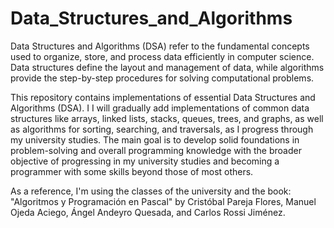 # Data_Structures_and_Algorithms
Data Structures and Algorithms (DSA) refer to the fundamental concepts used to organize, store, and process data efficiently in computer science. Data structures define the layout and management of data, while algorithms provide the step-by-step procedures for solving computational problems.

This repository contains implementations of essential Data Structures and Algorithms (DSA).
I I will gradually add implementations of common data structures like arrays, linked lists, stacks, queues, trees, and graphs, as well as algorithms for sorting, searching, and traversals, as I progress through my university studies.
The main goal is to develop solid foundations in problem-solving and overall programming knowledge with the broader objective of progressing in my university studies and becoming a programmer with some skills beyond those of most others.

As a reference, I'm using the classes of the university and the book:
"Algoritmos y Programación en Pascal" by Cristóbal Pareja Flores, Manuel Ojeda Aciego, Ángel Andeyro Quesada, and Carlos Rossi Jiménez.
